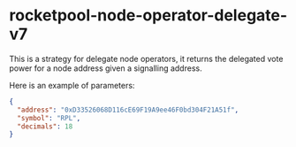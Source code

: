 # rocketpool-node-operator-delegate-v7

This is a strategy for delegate node operators, it returns the delegated vote power for a node address given a signalling address.

Here is an example of parameters:

```json
{
  "address": "0xD33526068D116cE69F19A9ee46F0bd304F21A51f",
  "symbol": "RPL",
  "decimals": 18
}
```
